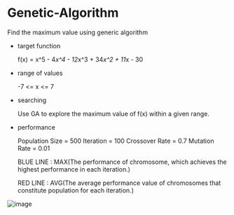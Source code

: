 # Genetic-Algorithm
Find the maximum value using generic algorithm

* target function

  f(x) = x^5 - 4*x^4 - 12*x^3 + 34*x^2 + 11*x - 30

* range of values

  -7 <= x <= 7

* searching

  Use GA to explore the maximum value of f(x) within a given range.

* performance

  Population Size = 500
  Iteration = 100
  Crossover Rate = 0.7
  Mutation Rate = 0.01
  
  BLUE LINE : MAX(The performance of chromosome, which achieves the highest performance in each iteration.)

  RED LINE : AVG(The average performance value of chromosomes that constitute population for each iteration.)

![image](https://user-images.githubusercontent.com/37270069/81318336-126a3d00-90c9-11ea-9b3e-250f44b659d6.png)
